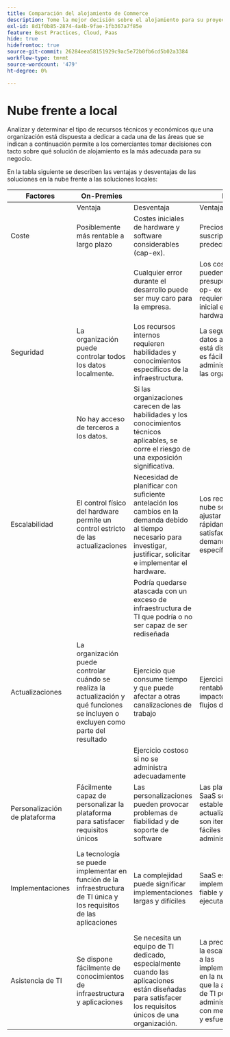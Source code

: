 ```yaml
---
title: Comparación del alojamiento de Commerce
description: Tome la mejor decisión sobre el alojamiento para su proyecto de comercio electrónico al revisar esta tabla de comparación.
exl-id: 8d1f0b85-2874-4a4b-9fae-1fb367a7f85e
feature: Best Practices, Cloud, Paas
hide: true
hidefromtoc: true
source-git-commit: 26284eea58151929c9ac5e72b0fb6cd5b02a3384
workflow-type: tm+mt
source-wordcount: '479'
ht-degree: 0%

---
```


# Nube frente a local

Analizar y determinar el tipo de recursos técnicos y económicos que una organización está dispuesta a dedicar a cada una de las áreas que se indican a continuación permite a los comerciantes tomar decisiones con tacto sobre qué solución de alojamiento es la más adecuada para su negocio.

En la tabla siguiente se describen las ventajas y desventajas de las soluciones en la nube frente a las soluciones locales:

<table>
    <thead>
        <tr>
            <th>Factores</th>
            <th>On-Premies</th>
            <th></th>
            <th>Nube</th>
            <th></th>
        </tr>
    </thead>
    <tbody>
        <tr>
            <td></td>
            <td>Ventaja</td>
            <td>Desventaja</td>
            <td>Ventaja</td>
            <td>Desventaja</td>
        </tr>
        <tr>
            <td>Coste</td>
            <td>Posiblemente más rentable a largo plazo</td>
            <td>Costes iniciales de hardware y software considerables (cap-ex).</td>
            <td>Precios de suscripción predecibles.</td>
            <td>Se requiere una proyección de costos a largo plazo.</td>
        </tr>
        <tr>
            <td></td>
            <td></td>
            <td>Cualquier error durante el desarrollo puede ser muy caro para la empresa.</td>
            <td>Los costes se pueden presupuestar en op- ex y no se requiere inversión inicial en hardware/software.</td>
            <td>Los costes de licencias pueden reducir el ahorro de hardware</td>
        </tr>
        <tr>
            <td>Seguridad</td>
            <td>La organización puede controlar todos los datos localmente.</td>
            <td>Los recursos internos requieren habilidades y conocimientos específicos de la infraestructura.</td>
            <td>La seguridad de datos avanzada está disponible y es fácil de administrar para las organizaciones.</td>
            <td>Atacado agresivamente por piratas informáticos</td>
        </tr>
        <tr>
            <td></td>
            <td>No hay acceso de terceros a los datos.</td>
            <td>Si las organizaciones carecen de las habilidades y los conocimientos técnicos aplicables, se corre el riesgo de una exposición significativa.</td>
            <td></td>
            <td>Se puede acceder a los datos a través de terceros.</td>
        </tr>
        <tr>
            <td>Escalabilidad</td>
            <td>El control físico del hardware permite un control estricto de las actualizaciones</td>
            <td>Necesidad de planificar con suficiente antelación los cambios en la demanda debido al tiempo necesario para investigar, justificar, solicitar e implementar el hardware.</td>
            <td>Los recursos de la nube se pueden ajustar rápidamente para satisfacer una demanda específica</td>
            <td>Los costes aumentan cuando la infraestructura en la nube se administra incorrectamente y no se rastrea correctamente</td>
        </tr>
        <tr>
            <td></td>
            <td></td>
            <td>Podría quedarse atascada con un exceso de infraestructura de TI que podría o no ser capaz de ser rediseñada</td>
            <td></td>
            <td></td>
        </tr>
        <tr>
            <td>Actualizaciones</td>
            <td>La organización puede controlar cuándo se realiza la actualización y qué funciones se incluyen o excluyen como parte del resultado</td>
            <td>Ejercicio que consume tiempo y que puede afectar a otras canalizaciones de trabajo</td>
            <td>Ejercicio rápido y rentable con bajo impacto en otros flujos de trabajo</td>
            <td>El proveedor de SaaS administra la actualización y la organización no siempre es consciente de la salida final y del impacto en el sitio</td>
        </tr>
        <tr>
            <td></td>
            <td></td>
            <td>Ejercicio costoso si no se administra adecuadamente</td>
            <td></td>
            <td></td>
        </tr>
        <tr>
            <td>Personalización de plataforma</td>
            <td>Fácilmente capaz de personalizar la plataforma para satisfacer requisitos únicos</td>
            <td>Las personalizaciones pueden provocar problemas de fiabilidad y de soporte de software</td>
            <td>Las plataformas SaaS son bastante estables. Las actualizaciones son iterativas y fáciles de administrar</td>
            <td>SaaS minimiza la capacidad de modificar la plataforma</td>
        </tr>
        <tr>
            <td>Implementaciones</td>
            <td>La tecnología se puede implementar en función de la infraestructura de TI única y los requisitos de las aplicaciones</td>
            <td>La complejidad puede significar implementaciones largas y difíciles</td>
            <td>SaaS es una implementación fiable y fácil de ejecutar</td>
            <td>Normalmente, el SaaS se implementa con un denominador común más bajo, lo que a veces puede causar una funcionalidad limitada</td>
        </tr>
        <tr>
            <td>Asistencia de TI</td>
            <td>Se dispone fácilmente de conocimientos de infraestructura y aplicaciones</td>
            <td>Se necesita un equipo de TI dedicado, especialmente cuando las aplicaciones están diseñadas para satisfacer los requisitos únicos de una organización.</td>
            <td>La precaución de la escala inherente a las implementaciones en la nube significa que la asistencia de TI puede administrar más con menos tiempo y esfuerzo.</td>
            <td>La curva de aprendizaje para la nube es significativa y el personal adecuadamente capacitado es costoso</td>
        </tr>
    </tbody>
</table>

